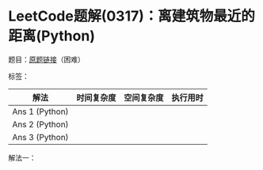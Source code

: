 # LeetCode题解(0317)：离建筑物最近的距离(Python)

题目：[原题链接](https://leetcode-cn.com/problems/shortest-distance-from-all-buildings/)（困难）

标签：

| 解法           | 时间复杂度 | 空间复杂度 | 执行用时 |
| -------------- | ---------- | ---------- | -------- |
| Ans 1 (Python) |            |            |          |
| Ans 2 (Python) |            |            |          |
| Ans 3 (Python) |            |            |          |

解法一：

